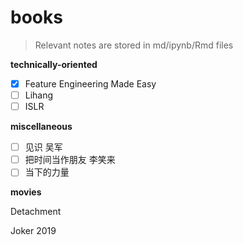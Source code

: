 # books

> Relevant notes are stored in md/ipynb/Rmd files



**technically-oriented**

- [x] Feature Engineering Made Easy
- [ ] Lihang
- [ ] ISLR

**miscellaneous**

- [ ] 见识 吴军
- [ ] 把时间当作朋友 李笑来
- [ ] 当下的力量

**movies**

Detachment

Joker 2019

